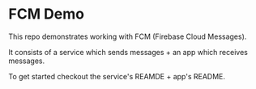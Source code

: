 # FCM Demo

This repo demonstrates working with FCM (Firebase Cloud Messages).

It consists of a service which sends messages + an app which receives messages.

To get started checkout the service's REAMDE + app's README.